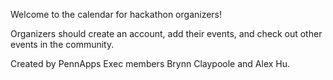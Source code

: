 Welcome to the calendar for hackathon organizers!

Organizers should create an account, add their events, and check out other events in the community.

Created by PennApps Exec members Brynn Claypoole and Alex Hu.
